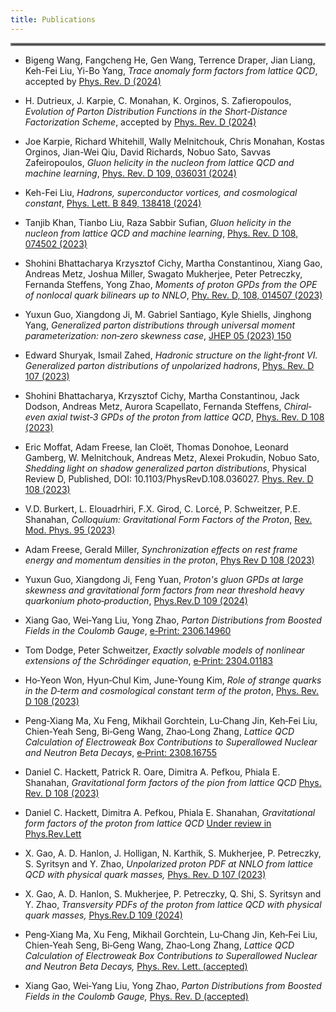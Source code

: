 ```yaml
---
title: Publications
---
```

<hr style="border:2px solid gray">

- Bigeng Wang, Fangcheng He, Gen Wang, Terrence Draper, Jian Liang, Keh-Fei Liu, Yi-Bo Yang, *Trace anomaly form factors from lattice QCD*, 
  accepted by [Phys. Rev. D (2024)](https://inspirehep.net/literature/2745662)
  
- H. Dutrieux, J. Karpie, C. Monahan, K. Orginos, S. Zafieropoulos, *Evolution of Parton Distribution Functions in the Short-Distance Factorization Scheme*, 
  accepted by [Phys. Rev. D (2024)](https://inspirehep.net/literature/2715661)
  
- Joe Karpie, Richard Whitehill, Wally Melnitchouk, Chris Monahan, Kostas Orginos, Jian-Wei Qiu, David Richards, Nobuo Sato, Savvas Zafeiropoulos, 
  *Gluon helicity in the nucleon from lattice QCD and machine learning*, 
  [Phys. Rev. D 109, 036031 (2024)](https://inspirehep.net/literature/2714843)
  
- Keh-Fei Liu, *Hadrons, superconductor vortices, and cosmological constant*, 
  [Phys. Lett. B 849, 138418 (2024)](https://inspirehep.net/literature/2635796)
  
- Tanjib Khan, Tianbo Liu, Raza Sabbir Sufian, 
  *Gluon helicity in the nucleon from lattice QCD and machine learning*, 
  [Phys. Rev. D 108, 074502 (2023)](https://inspirehep.net/literature/2601256)

- Shohini Bhattacharya Krzysztof Cichy, Martha Constantinou, Xiang Gao, Andreas Metz, Joshua Miller, Swagato Mukherjee, Peter Petreczky, Fernanda Steffens, Yong Zhao, 
  *Moments of proton GPDs from the OPE of nonlocal quark bilinears up to NNLO*, 
  [Phy. Rev. D, 108, 014507 (2023)](https://inspirehep.net/literature/2660835)

- Yuxun Guo, Xiangdong Ji, M. Gabriel Santiago, Kyle Shiells, Jinghong Yang, 
  *Generalized parton distributions through universal moment parameterization: non‐zero skewness case*, 
  [JHEP 05 (2023) 150](https://inspirehep.net/literature/2632776)

- Edward Shuryak, Ismail Zahed,
  *Hadronic structure on the light‐front VI. Generalized parton distributions of unpolarized hadrons*, 
  [Phys. Rev. D 107 (2023)](https://inspirehep.net/literature/2627849)

- Shohini Bhattacharya, Krzysztof Cichy, Martha Constantinou, Jack Dodson, Andreas Metz, Aurora Scapellato, Fernanda Steffens,
  *Chiral‐even axial twist‐3 GPDs of the proton from lattice QCD*, 
  [Phys. Rev. D 108 (2023)](https://inspirehep.net/literature/2667539)

- Eric Moffat, Adam Freese, Ian Cloët, Thomas Donohoe, Leonard Gamberg, W. Melnitchouk, Andreas Metz, Alexei Prokudin, Nobuo Sato,
  *Shedding light on shadow generalized parton distributions*, 
  Physical Review D, Published, DOI: 10.1103/PhysRevD.108.036027.
  [Phys. Rev. D 108 (2023)](https://inspirehep.net/literature/2644576)

- V.D. Burkert, L. Elouadrhiri, F.X. Girod, C. Lorcé, P. Schweitzer, P.E. Shanahan,
  *Colloquium: Gravitational Form Factors of the Proton*, 
  [Rev. Mod. Phys. 95 (2023)](https://inspirehep.net/literature/2642379)

- Adam Freese, Gerald Miller, 
  *Synchronization effects on rest frame energy and momentum densities in the proton*, 
  [Phys Rev D 108 (2023)](https://inspirehep.net/literature/2679261)

- Yuxun Guo, Xiangdong Ji, Feng Yuan, 
  *Proton's gluon GPDs at large skewness and gravitational form factors from near threshold heavy quarkonium photo‐production*, 
  [Phys.Rev.D 109 (2024)](https://inspirehep.net/literature/2691007)

- Xiang Gao, Wei‐Yang Liu, Yong Zhao, 
  *Parton Distributions from Boosted Fields in the Coulomb Gauge*, 
  [e‐Print: 2306.14960](https://inspirehep.net/literature/2672252)

- Tom Dodge, Peter Schweitzer, 
  *Exactly solvable models of nonlinear extensions of the Schrödinger equation*, 
  [e‐Print: 2304.01183](https://inspirehep.net/literature/2648413)

- Ho‐Yeon Won, Hyun‐Chul Kim, June‐Young Kim, 
  *Role of strange quarks in the D‐term and cosmological constant term of the proton*, 
  [Phys. Rev. D 108 (2023)](https://inspirehep.net/literature/2673857)

- Peng‐Xiang Ma, Xu Feng, Mikhail Gorchtein, Lu‐Chang Jin, Keh‐Fei Liu, Chien‐Yeah Seng, Bi‐Geng Wang, Zhao‐Long Zhang,
  *Lattice QCD Calculation of Electroweak Box Contributions to Superallowed Nuclear and Neutron Beta Decays*, 
  [e‐Print: 2308.16755](https://inspirehep.net/literature/2692415)

- Daniel C. Hackett, Patrick R. Oare, Dimitra A. Pefkou, Phiala E. Shanahan,
  *Gravitational form factors of the pion from lattice QCD*
  [Phys. Rev. D 108 (2023)](https://inspirehep.net/literature/2679258)

- Daniel C. Hackett, Dimitra A. Pefkou, Phiala E. Shanahan,
  *Gravitational form factors of the proton from lattice QCD*
  [Under review in Phys.Rev.Lett]()


- X. Gao, A. D. Hanlon, J. Holligan, N. Karthik, S. Mukherjee, P. Petreczky, S. Syritsyn and Y. Zhao,
  *Unpolarized proton PDF at NNLO from lattice QCD with physical quark masses,*
  [Phys. Rev. D 107 (2023)](https://inspirehep.net/literature/2618174)

- X. Gao, A. D. Hanlon, S. Mukherjee, P. Petreczky, Q. Shi, S. Syritsyn and Y. Zhao,
  *Transversity PDFs of the proton from lattice QCD with physical quark masses,*
  [Phys.Rev.D 109 (2024)](https://inspirehep.net/literature/2715638)

- Peng‐Xiang Ma, Xu Feng, Mikhail Gorchtein, Lu‐Chang Jin, Keh‐Fei Liu, Chien‐Yeah Seng, Bi‐Geng Wang, Zhao‐Long Zhang, 
  *Lattice QCD Calculation of Electroweak Box Contributions to Superallowed Nuclear and Neutron Beta Decays,* 
  [Phys. Rev. Lett. (accepted)](https://journals.aps.org/prl/accepted/d4074Y47W3416e7df8874f00d8997d9265249c3d0)

- Xiang Gao, Wei‐Yang Liu, Yong Zhao, 
  *Parton Distributions from Boosted Fields in the Coulomb Gauge,*
  [Phys. Rev. D (accepted)](https://journals.aps.org/prd/accepted/3c07bY67T3615f98d4e12c183a68b1bc207422181)

